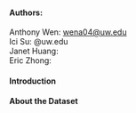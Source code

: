 #### Authors: 
Anthony Wen: wena04@uw.edu \
Ici Su: @uw.edu \
Janet Huang: \
Eric Zhong:

#### Introduction

#### About the Dataset



